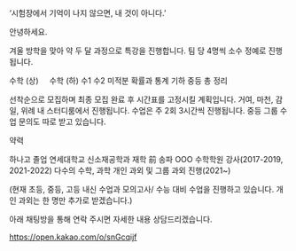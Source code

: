 ‘시험장에서 기억이 나지 않으면, 내 것이 아니다.’

안녕하세요.

겨울 방학을 맞아 약 두 달 과정으로 특강을 진행합니다.
팀 당 4명씩 소수 정예로 진행됩니다.

수학 (상)    
수학 (하)
수1
수2
미적분
확률과 통계
기하
중등 총 정리

선착순으로 모집하며 최종 모집 완료 후 시간표를 고정시킬 계획입니다.
거여, 마천, 감일, 위례 내 스터디룸에서 진행됩니다.
수업은 주 2회 3시간씩 진행됩니다.
중등 그룹 수업 문의도 따로 받고 있습니다.


약력

하나고 졸업
연세대학교 신소재공학과 재학
前 송파 OOO 수학학원 강사(2017-2019, 2021-2022)
다수의 수학, 과학 개인 과외 및 그룹 과외 진행(2021~)


(현재 초등, 중등, 고등 내신 수업과 모의고사/ 수능 대비 수업을 진행하고 있습니다. 개인 과외는 한 명만 추가로 받겠습니다.)


아래 채팅방을 통해 연락 주시면 자세한 내용 상담드리겠습니다.

https://open.kakao.com/o/snGcqijf
